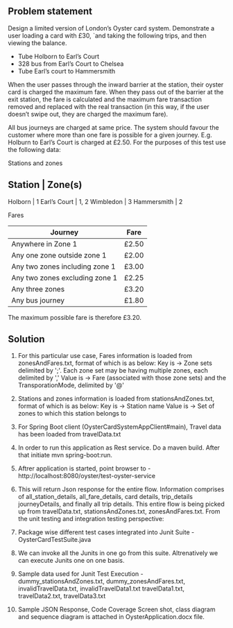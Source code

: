 Problem statement 
--------------------
Design a limited version of London’s Oyster card system. Demonstrate a user loading a card with £30, 
`and taking the following trips, and then viewing the balance.
- Tube Holborn to Earl’s Court
- 328 bus from Earl’s Court to Chelsea
- Tube Earl’s court to Hammersmith

When the user passes through the inward barrier at the station, their oyster card is charged the maximum fare.
When they pass out of the barrier at the exit station, the fare is calculated and the maximum fare transaction 
removed and replaced with the real transaction (in this way, if the user doesn’t swipe out, they are charged the maximum fare).

All bus journeys are charged at same price. The system should favour the customer where more than one fare is 
possible for a given journey. E.g. Holburn to Earl’s Court is charged at £2.50. For the purposes of this test use the following data:

Stations and zones

Station  | Zone(s)
---------------------
Holborn | 1
Earl’s Court | 1, 2
Wimbledon | 3
Hammersmith | 2

Fares

Journey  | Fare
-------- | -------
Anywhere in Zone 1 | £2.50
Any one zone outside zone 1 | £2.00
Any two zones including zone 1 | £3.00
Any two zones excluding zone 1 | £2.25
Any three zones | £3.20
Any bus journey | £1.80

The maximum possible fare is therefore £3.20.

Solution 
-----------
1. For this particular use case, Fares information is loaded from zonesAndFares.txt, format of which is as below:
Key is -> Zone sets delimited by ';'. Each zone set may be having multiple zones, each delimited by ','
Value is -> Fare (associated with those zone sets) and the TransporationMode, delimited by '@'
2. Stations and zones information is loaded from stationsAndZones.txt, format of which is as below:
Key is -> Station name
Value is -> Set of zones to which this station belongs to
3. For Spring Boot client (OysterCardSystemAppClient#main), Travel data has been loaded from travelData.txt
5. In order to run this application as Rest service. Do a maven build. After that initiate mvn spring-boot:run.
6. Aftrer application is started, point browser to - http://localhost:8080/oyster/test-oyster-service
7. This will return Json response for the entire flow. Information comprises of all_station_details, all_fare_details, card details, trip_details
	journeyDetails, and finally all trip details. This entire flow is being picked up from travelData.txt, stationsAndZones.txt, zonesAndFares.txt.
From the unit testing and integration testing perspective: 
4. Package wise different test cases integrated into Junit Suite - OysterCardTestSuite.java
5. We can invoke all the Junits in one go from this suite. Altrenatively we can execute Junits one on one basis.
6. Sample data used for Junit Test Execution - dummy_stationsAndZones.txt, dummy_zonesAndFares.txt, invalidTravelData.txt, invalidTravelData1.txt
	travelData1.txt, travelData2.txt, travelData3.txt
	
7. Sample JSON Response, Code Coverage Screen shot, class diagram and sequence diagram is attached in OysterApplication.docx file.
